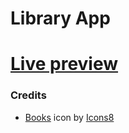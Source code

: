 # Library App
# [Live preview](https://newlibrary-5811a.web.app/)

### Credits

- <a target="_blank" href="https://icons8.com/icon/16368/books">Books</a> icon by <a target="_blank" href="https://icons8.com">Icons8</a>
